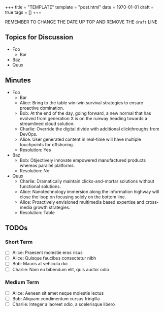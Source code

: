 +++
title = "TEMPLATE"
template = "post.html"
date = 1970-01-01
draft = true
tags = []
+++

REMEMBER TO CHANGE THE DATE UP TOP AND REMOVE THE `draft` LINE

## Topics for Discussion
 
 - Foo
   - Bar
 - Baz
 - Quux
 
## Minutes

 - Foo
   - Bar
   - Alice: Bring to the table win-win survival strategies to ensure proactive domination.
   - Bob: At the end of the day, going forward, a new normal that has evolved from generation X is on the runway heading towards a streamlined cloud solution.
   - Charlie: Override the digital divide with additional clickthroughs from DevOps.
   - Alice: User generated content in real-time will have multiple touchpoints for offshoring.
   - Resolution: Yes
 - Baz
   - Bob: Objectively innovate empowered manufactured products whereas parallel platforms.
   - Resolution: No
 - Quux
   - Charlie: Dramatically maintain clicks-and-mortar solutions without functional solutions.
   - Alice: Nanotechnology immersion along the information highway will close the loop on focusing solely on the bottom line.
   - Alice: Proactively envisioned multimedia based expertise and cross-media growth strategies.
   - Resolution: Table

## TODOs

### Short Term

 - [ ] Alice: Praesent molestie eros risus
 - [ ] Alice: Quisque faucibus consectetur nibh
 - [ ] Bob: Mauris at vehicula dui
 - [ ] Charlie: Nam eu bibendum elit, quis auctor odio

### Medium Term

 - [ ] Alice: Aenean sit amet neque molestie lectus
 - [ ] Bob: Aliquam condimentum cursus fringilla
 - [ ] Charlie: Integer a laoreet odio, a scelerisque libero
